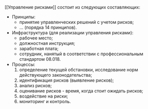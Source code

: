 [[Управление рисками]] состоит из следующих составляющих:
- Принципы:
	- принятие управленческих решений с учетом рисков;
	- ... (порядка 14 принципов).
- Инфраструктура (для реализации управления рисками):
	- рабочее место;
	- должностная инструкция;
	- заработная плата;
	- сотрудник, нанятый в соответствии с профессиональным стандартом 08.018.
- Процессы:
	1. определение текущей обстановки, исследование норм действующего законодательства;
	2. идентификация рисков (выявление рисков);
	3. анализ рисков;
	4. оценивание рисков - время, когда стоит ожидать рисков;
	5. воздействие на риски;
	6. мониторинг и контроль.